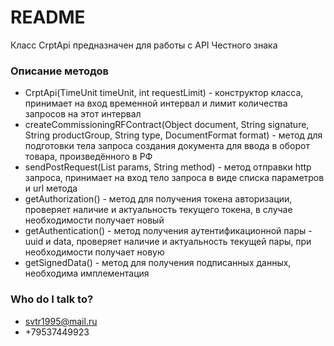 # README #

Класс CrptApi предназначен для работы с API Честного знака

### Описание методов ###
* CrptApi(TimeUnit timeUnit, int requestLimit) - конструктор класса, принимает на вход временной интервал и лимит количества запросов на этот интервал
* createCommissioningRFContract(Object document, String signature, String productGroup, String type, DocumentFormat format) - метод для подготовки тела запроса создания документа для ввода в оборот товара, произведённого в РФ
* sendPostRequest(List<NameValuePair> params, String method) - метод отправки http запроса, принимает на вход тело запроса в виде списка параметров и url метода
* getAuthorization() - метод для получения токена авторизации, проверяет наличие и актуальность текущего токена, в случае необходимости получает новый
* getAuthentication() - метод получения аутентификационной пары - uuid и data, проверяет наличие и актуальность текущей пары, при необходимости получает новую
* getSignedData() - метод для получения подписанных данных,  необходима имплементация


### Who do I talk to? ###

* svtr1995@mail.ru
* +79537449923